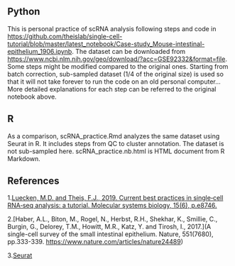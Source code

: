 ## Python
This is personal practice of scRNA analysis following steps and code in https://github.com/theislab/single-cell-tutorial/blob/master/latest_notebook/Case-study_Mouse-intestinal-epithelium_1906.ipynb. The dataset can be downloaded from https://www.ncbi.nlm.nih.gov/geo/download/?acc=GSE92332&format=file. Some steps might be modified compared to the original ones. Starting from batch correction, sub-sampled dataset (1/4 of the original size) is used so that it will not take forever to run the code on an old personal computer... More detailed explanations for each step can be referred to the original notebook above.

## R
As a comparison, scRNA_practice.Rmd analyzes the same dataset using Seurat in R. It includes steps from QC to cluster annotation. The dataset is not sub-sampled here. scRNA_practice.nb.html is HTML document from R Markdown.

## References
1.[Luecken, M.D. and Theis, F.J., 2019. Current best practices in single‐cell RNA‐seq analysis: a tutorial. Molecular systems biology, 15(6), p.e8746.](https://www.embopress.org/doi/full/10.15252/msb.20188746)

2.[Haber, A.L., Biton, M., Rogel, N., Herbst, R.H., Shekhar, K., Smillie, C., Burgin, G., Delorey, T.M., Howitt, M.R., Katz, Y. and Tirosh, I., 2017.](A single-cell survey of the small intestinal epithelium. Nature, 551(7680), pp.333-339. https://www.nature.com/articles/nature24489)

3.[Seurat](https://satijalab.org/seurat/vignettes.html)